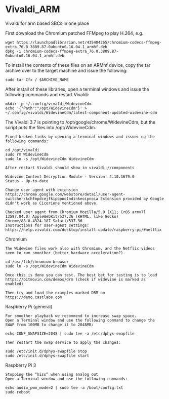 # Vivaldi_ARM
Vivaldi for arm based SBCs in one place


First download the Chromium patched FFMpeg to play H.264, e.g.

    wget https://launchpadlibrarian.net/435404265/chromium-codecs-ffmpeg-extra_76.0.3809.87-0ubuntu0.16.04.1_armhf.deb
    dpkg -i chromium-codecs-ffmpeg-extra_76.0.3809.87-0ubuntu0.16.04.1_armhf.deb

To install the contents of these files on an ARMhf device, copy the tar archive over to the target machine and issue the following:

    sudo tar Cfx / $ARCHIVE_NAME

After install of these libraries, open a terminal windows and issue the following commands and restart Vivaldi:

    mkdir -p ~/.config/vivaldi/WidevineCdm
    echo '{"Path":"/opt/WidevineCdm"}' > ~/.config/vivaldi/WidevineCdm/latest-component-updated-widevine-cdm

The Vivaldi 3.7 is pointing to /opt/google/chrome/WidevineCdm, but the script puts the files into /opt/WidevineCdm.

    Fixed broken links by opening a terminal windows and issuei ng the following commands: 

    cd /opt/vivaldi
    sudo rm WidevineCdm
    sudo ln -s /opt/WidevineCdm WidevineCdm

    After restart Vivaldi should show in vivaldi://components

    Widevine Content Decryption Module - Version: 4.10.1679.0
    Status - Up-to-date

    Change user agent with extension https://chrome.google.com/webstore/detail/user-agent-switcher/kchfmpdcejfkipopnolndinkeoipnoia Extension provided by Google didn't work as Cicorione mentioned above.

    Checked user agent from Chromium Mozilla/5.0 (X11; CrOS armv7l 13597.84.0) AppleWebKit/537.36 (KHTML, like Gecko) Chrome/88.0.4324.187 Safari/537.36
    Instructions for User-agent settings: https://help.vivaldi.com/desktop/install-update/raspberry-pi/#netflix

Chromium

    The Widewine files work also with Chromium, and the Netflix videos seem to run smoother (better hardware acceleration?). 

    cd /usr/lib/chromium-browser
    sudo ln -s /opt/WidevineCdm WidevineCdm

    Once this is done you can test. The best bet for testing is to load 
    https://bitmovin.com/demos/drm (check if widevine is marked as enabled)
    
    Then try and load the examples marked DRM on 
    https://demo.castlabs.com


Raspberry Pi (general)
    
    For smoother playback we recommend to increase swap space. 
    Open a Terminal window and use the following command to change the SWAP from 100MB to change it to 2048MB:
    
    echo CONF_SWAPSIZE=2048 | sudo tee -a /etc/dphys-swapfile
    
    Then restart the swap service to apply the changes:    
    
    sudo /etc/init.d/dphys-swapfile stop
    sudo /etc/init.d/dphys-swapfile start 

Raspberry Pi 3

    Stopping the “hiss” when using analog out 
    Open a Terminal window and use the following commands:
    
    echo audio_pwm_mode=2 | sudo tee -a /boot/config.txt
    sudo reboot
